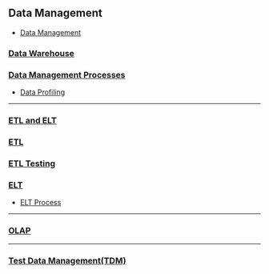 ## Data Management
- [Data Management](lessons/data_management/lessons/data_management/readme.md)

### [Data Warehouse](lessons/data_warehouse/readme.md)

### [Data Management Processes](lessons/data_management_processes/readme.md)
- [Data Profiling](lessons/data_management_processes/lessons/data_profiling/readme.md)
---

### [ETL and ELT](lessons/etl_elt/readme.md)

### [ETL ](lessons/etl/readme.md)

### [ETL Testing](lessons/etl_testing/readme.md)


### [ELT](lessons/elt/lessons/elt/readme.md)
- [ELT Process](lessons/elt/lessons/etl_process/readme.md)

---

### [OLAP](lessons/olap/readme.md)

---

### [Test Data Management(TDM)](lessons/tdm/readme.md)
